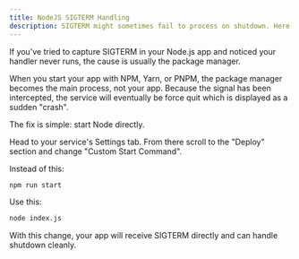 ```yaml
---
title: NodeJS SIGTERM Handling
description: SIGTERM might sometimes fail to process on shutdown. Here's why.
---
```


If you’ve tried to capture SIGTERM in your Node.js app and noticed your handler never runs, the cause is usually the package manager.

When you start your app with NPM, Yarn, or PNPM, the package manager becomes the main process, not your app.
Because the signal has been intercepted, the service will eventually be force quit which is displayed as a sudden "crash".

The fix is simple: start Node directly.

Head to your service's Settings tab. From there scroll to the "Deploy" section and change "Custom Start Command".

Instead of this:
```bash
npm run start
```

Use this:
```bash
node index.js
```

With this change, your app will receive SIGTERM directly and can handle shutdown cleanly.
